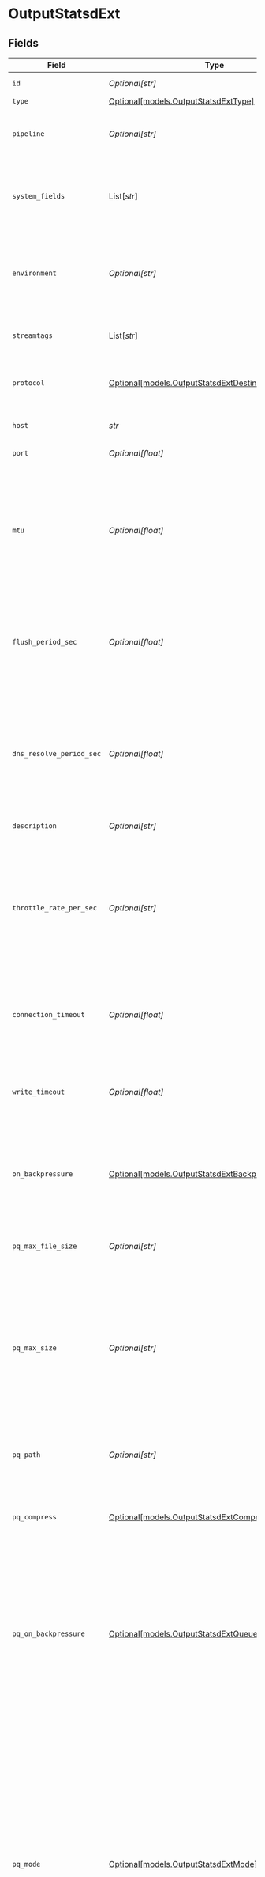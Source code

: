 # OutputStatsdExt


## Fields

| Field                                                                                                                                                                                                                                                                                                                                  | Type                                                                                                                                                                                                                                                                                                                                   | Required                                                                                                                                                                                                                                                                                                                               | Description                                                                                                                                                                                                                                                                                                                            |
| -------------------------------------------------------------------------------------------------------------------------------------------------------------------------------------------------------------------------------------------------------------------------------------------------------------------------------------- | -------------------------------------------------------------------------------------------------------------------------------------------------------------------------------------------------------------------------------------------------------------------------------------------------------------------------------------- | -------------------------------------------------------------------------------------------------------------------------------------------------------------------------------------------------------------------------------------------------------------------------------------------------------------------------------------- | -------------------------------------------------------------------------------------------------------------------------------------------------------------------------------------------------------------------------------------------------------------------------------------------------------------------------------------- |
| `id`                                                                                                                                                                                                                                                                                                                                   | *Optional[str]*                                                                                                                                                                                                                                                                                                                        | :heavy_minus_sign:                                                                                                                                                                                                                                                                                                                     | Unique ID for this output                                                                                                                                                                                                                                                                                                              |
| `type`                                                                                                                                                                                                                                                                                                                                 | [Optional[models.OutputStatsdExtType]](../models/outputstatsdexttype.md)                                                                                                                                                                                                                                                               | :heavy_minus_sign:                                                                                                                                                                                                                                                                                                                     | N/A                                                                                                                                                                                                                                                                                                                                    |
| `pipeline`                                                                                                                                                                                                                                                                                                                             | *Optional[str]*                                                                                                                                                                                                                                                                                                                        | :heavy_minus_sign:                                                                                                                                                                                                                                                                                                                     | Pipeline to process data before sending out to this output                                                                                                                                                                                                                                                                             |
| `system_fields`                                                                                                                                                                                                                                                                                                                        | List[*str*]                                                                                                                                                                                                                                                                                                                            | :heavy_minus_sign:                                                                                                                                                                                                                                                                                                                     | Fields to automatically add to events, such as cribl_pipe. Supports wildcards.                                                                                                                                                                                                                                                         |
| `environment`                                                                                                                                                                                                                                                                                                                          | *Optional[str]*                                                                                                                                                                                                                                                                                                                        | :heavy_minus_sign:                                                                                                                                                                                                                                                                                                                     | Optionally, enable this config only on a specified Git branch. If empty, will be enabled everywhere.                                                                                                                                                                                                                                   |
| `streamtags`                                                                                                                                                                                                                                                                                                                           | List[*str*]                                                                                                                                                                                                                                                                                                                            | :heavy_minus_sign:                                                                                                                                                                                                                                                                                                                     | Tags for filtering and grouping in @{product}                                                                                                                                                                                                                                                                                          |
| `protocol`                                                                                                                                                                                                                                                                                                                             | [Optional[models.OutputStatsdExtDestinationProtocol]](../models/outputstatsdextdestinationprotocol.md)                                                                                                                                                                                                                                 | :heavy_minus_sign:                                                                                                                                                                                                                                                                                                                     | Protocol to use when communicating with the destination.                                                                                                                                                                                                                                                                               |
| `host`                                                                                                                                                                                                                                                                                                                                 | *str*                                                                                                                                                                                                                                                                                                                                  | :heavy_check_mark:                                                                                                                                                                                                                                                                                                                     | The hostname of the destination.                                                                                                                                                                                                                                                                                                       |
| `port`                                                                                                                                                                                                                                                                                                                                 | *Optional[float]*                                                                                                                                                                                                                                                                                                                      | :heavy_minus_sign:                                                                                                                                                                                                                                                                                                                     | Destination port.                                                                                                                                                                                                                                                                                                                      |
| `mtu`                                                                                                                                                                                                                                                                                                                                  | *Optional[float]*                                                                                                                                                                                                                                                                                                                      | :heavy_minus_sign:                                                                                                                                                                                                                                                                                                                     | When protocol is UDP, specifies the maximum size of packets sent to the destination. Also known as the MTU for the network path to the destination system.                                                                                                                                                                             |
| `flush_period_sec`                                                                                                                                                                                                                                                                                                                     | *Optional[float]*                                                                                                                                                                                                                                                                                                                      | :heavy_minus_sign:                                                                                                                                                                                                                                                                                                                     | When protocol is TCP, specifies how often buffers should be flushed, resulting in records sent to the destination.                                                                                                                                                                                                                     |
| `dns_resolve_period_sec`                                                                                                                                                                                                                                                                                                               | *Optional[float]*                                                                                                                                                                                                                                                                                                                      | :heavy_minus_sign:                                                                                                                                                                                                                                                                                                                     | How often to resolve the destination hostname to an IP address. Ignored if the destination is an IP address. A value of 0 means every batch sent will incur a DNS lookup.                                                                                                                                                              |
| `description`                                                                                                                                                                                                                                                                                                                          | *Optional[str]*                                                                                                                                                                                                                                                                                                                        | :heavy_minus_sign:                                                                                                                                                                                                                                                                                                                     | N/A                                                                                                                                                                                                                                                                                                                                    |
| `throttle_rate_per_sec`                                                                                                                                                                                                                                                                                                                | *Optional[str]*                                                                                                                                                                                                                                                                                                                        | :heavy_minus_sign:                                                                                                                                                                                                                                                                                                                     | Rate (in bytes per second) to throttle while writing to an output. Accepts values with multiple-byte units, such as KB, MB, and GB. (Example: 42 MB) Default value of 0 specifies no throttling.                                                                                                                                       |
| `connection_timeout`                                                                                                                                                                                                                                                                                                                   | *Optional[float]*                                                                                                                                                                                                                                                                                                                      | :heavy_minus_sign:                                                                                                                                                                                                                                                                                                                     | Amount of time (milliseconds) to wait for the connection to establish before retrying                                                                                                                                                                                                                                                  |
| `write_timeout`                                                                                                                                                                                                                                                                                                                        | *Optional[float]*                                                                                                                                                                                                                                                                                                                      | :heavy_minus_sign:                                                                                                                                                                                                                                                                                                                     | Amount of time (milliseconds) to wait for a write to complete before assuming connection is dead                                                                                                                                                                                                                                       |
| `on_backpressure`                                                                                                                                                                                                                                                                                                                      | [Optional[models.OutputStatsdExtBackpressureBehavior]](../models/outputstatsdextbackpressurebehavior.md)                                                                                                                                                                                                                               | :heavy_minus_sign:                                                                                                                                                                                                                                                                                                                     | Whether to block, drop, or queue events when all receivers are exerting backpressure.                                                                                                                                                                                                                                                  |
| `pq_max_file_size`                                                                                                                                                                                                                                                                                                                     | *Optional[str]*                                                                                                                                                                                                                                                                                                                        | :heavy_minus_sign:                                                                                                                                                                                                                                                                                                                     | The maximum size to store in each queue file before closing and optionally compressing (KB, MB, etc.).                                                                                                                                                                                                                                 |
| `pq_max_size`                                                                                                                                                                                                                                                                                                                          | *Optional[str]*                                                                                                                                                                                                                                                                                                                        | :heavy_minus_sign:                                                                                                                                                                                                                                                                                                                     | The maximum disk space that the queue can consume (as an average per Worker Process) before queueing stops. Enter a numeral with units of KB, MB, etc.                                                                                                                                                                                 |
| `pq_path`                                                                                                                                                                                                                                                                                                                              | *Optional[str]*                                                                                                                                                                                                                                                                                                                        | :heavy_minus_sign:                                                                                                                                                                                                                                                                                                                     | The location for the persistent queue files. To this field's value, the system will append: /<worker-id>/<output-id>.                                                                                                                                                                                                                  |
| `pq_compress`                                                                                                                                                                                                                                                                                                                          | [Optional[models.OutputStatsdExtCompression]](../models/outputstatsdextcompression.md)                                                                                                                                                                                                                                                 | :heavy_minus_sign:                                                                                                                                                                                                                                                                                                                     | Codec to use to compress the persisted data.                                                                                                                                                                                                                                                                                           |
| `pq_on_backpressure`                                                                                                                                                                                                                                                                                                                   | [Optional[models.OutputStatsdExtQueueFullBehavior]](../models/outputstatsdextqueuefullbehavior.md)                                                                                                                                                                                                                                     | :heavy_minus_sign:                                                                                                                                                                                                                                                                                                                     | Whether to block or drop events when the queue is exerting backpressure (full capacity or low disk). 'Block' is the same behavior as non-PQ blocking. 'Drop new data' throws away incoming data, while leaving the contents of the PQ unchanged.                                                                                       |
| `pq_mode`                                                                                                                                                                                                                                                                                                                              | [Optional[models.OutputStatsdExtMode]](../models/outputstatsdextmode.md)                                                                                                                                                                                                                                                               | :heavy_minus_sign:                                                                                                                                                                                                                                                                                                                     | In Error mode, PQ writes events to the filesystem only when it detects a non-retryable Destination error. In Backpressure mode, PQ writes events to the filesystem when it detects backpressure from the Destination or when there are non-retryable Destination errors. In Always On mode, PQ always writes events to the filesystem. |
| `pq_controls`                                                                                                                                                                                                                                                                                                                          | [Optional[models.OutputStatsdExtPqControls]](../models/outputstatsdextpqcontrols.md)                                                                                                                                                                                                                                                   | :heavy_minus_sign:                                                                                                                                                                                                                                                                                                                     | N/A                                                                                                                                                                                                                                                                                                                                    |